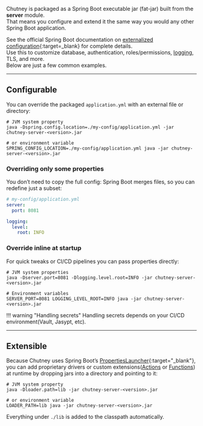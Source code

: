 <!--
  ~ SPDX-FileCopyrightText: 2017-2024 Enedis
  ~
  ~ SPDX-License-Identifier: Apache-2.0
  ~
-->


Chutney is packaged as a Spring Boot executable jar (fat-jar) built from the **server** module.  
That means you configure and extend it the same way you would any other Spring Boot application.

See the official Spring Boot documentation on [externalized configuration](https://docs.spring.io/spring-boot/reference/features/external-config.html){:target=_blank} for complete details.   
Use this to customize database, authentication, roles/permissions, [logging](./details.md/#logs), TLS, and more.   
Below are just a few common examples.

---

## Configurable

You can override the packaged `application.yml` with an external file or directory:

```shell
# JVM system property
java -Dspring.config.location=./my-config/application.yml -jar chutney-server-<version>.jar

# or environment variable
SPRING_CONFIG_LOCATION=./my-config/application.yml java -jar chutney-server-<version>.jar
```

### Overriding only some properties

You don’t need to copy the full config: Spring Boot merges files, so you can redefine just a subset:

```yaml
# my-config/application.yml
server:
  port: 8081

logging:
  level:
    root: INFO
```

### Override inline at startup

For quick tweaks or CI/CD pipelines you can pass properties directly:

```shell
# JVM system properties
java -Dserver.port=8081 -Dlogging.level.root=INFO -jar chutney-server-<version>.jar

# Environment variables
SERVER_PORT=8081 LOGGING_LEVEL_ROOT=INFO java -jar chutney-server-<version>.jar
```

!!! warning "Handling secrets"
    Handling secrets depends on your CI/CD environment(Vault, Jasypt, etc).

---

## Extensible

Because Chutney uses Spring Boot’s [PropertiesLauncher](https://docs.spring.io/spring-boot/specification/executable-jar/property-launcher.html){:target="_blank"}, you can add proprietary drivers or custom extensions([Actions](/documentation/extension/action.md) or [Functions](/documentation/extension/function.md)) at runtime by dropping jars into a directory and pointing to it:

```shell
# JVM system property
java -Dloader.path=lib -jar chutney-server-<version>.jar

# or environment variable
LOADER_PATH=lib java -jar chutney-server-<version>.jar
```

Everything under `./lib` is added to the classpath automatically.

